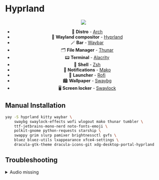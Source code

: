 # Hyprland

<div align="center"><img src="https://raw.githubusercontent.com/catppuccin/catppuccin/main/assets/footers/gray0_ctp_on_line.png"></div>

<div align="center">
  <p></p>
  
  - 📀 **Distro** - [Arch](https://archlinux.org/) 
  - 🧩 **Wayland compositor** - [Hyprland](https://hyprland.org/) 
  - 🪄 **Bar** - [Waybar](https://github.com/Alexays/Waybar) 
  - 🗂 **File Manager** - [Thunar](https://gitlab.xfce.org/xfce/thunar) 
  - 📟 **Terminal** - [Alacrity](https://github.com/alacritty/alacritty) 
  - 🐚 **Shell** - [Zsh](https://zsh.sourceforge.io/) 
  - 🎉 **Notifications** - [Mako](https://github.com/emersion/mako) 
  - 🎰 **Launcher** - [Rofi](https://github.com/lbonn/rofi) 
  - 🏙 **Wallpaper** - [Swaybg](https://github.com/swaywm/swaybg) 
  - 🖥 **Screen locker** - [Swaylock](https://github.com/swaywm/swaylock) 
</div>

## Manual Installation

```bash
yay -S hyprland kitty waybar \
    swaybg swaylock-effects wofi wlogout mako thunar tumbler \
    ttf-jetbrains-mono-nerd noto-fonts-emoji \
    polkit-gnome python-requests starship \
    swappy grim slurp pamixer brightnessctl gvfs \
    bluez bluez-utils lxappearance xfce4-settings \
    dracula-gtk-theme dracula-icons-git xdg-desktop-portal-hyprland
```

## Troubleshooting

<details>
    <summary>Audio missing</summary>

```bash
# check soundcard loaded
cat /proc/asound/cards

# missing sof-firmware
sudo pacman -S sof-firmware

# reboot
reboot
```

</details>
